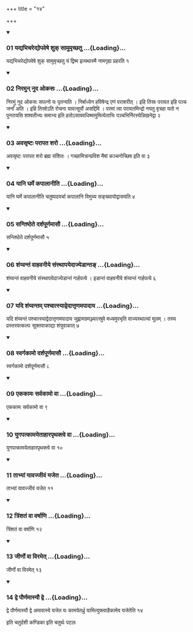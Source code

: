 +++
title = "१४"

+++

<div class="js_include" includetitle="true" newlevelforh1="3" unfilled="" url="/vedAH_yajuH/taittirIyam/sUtram/ApastambaH/shrautam/vishvAsa-prastutiH/03/14/01_yadyabhicharedyopaveShe_shuk_sAmumRchChatu.md">
<details open><summary><h3>01 यद्यभिचरेद्योपवेषे शुक् सामुमृच्छतु ...{Loading}...</h3></summary>

यद्यभिचरेद्योपवेषे शुक् सामुमृच्छतु यं द्विष्म इत्यथास्मै नामगृह्य प्रहरति १
</details>
</div>

<div class="js_include collapsed" newlevelforh1="4" title="सर्वाष् टीकाः" url="/vedAH_yajuH/taittirIyam/sUtram/ApastambaH/shrautam/sarvASh_TIkAH/03/14/01_yadyabhicharedyopaveShe_shuk_sAmumRchChatu.md"> </div>



<div class="js_include collapsed" newlevelforh1="4" title="मूलम्" url="/vedAH_yajuH/taittirIyam/sUtram/ApastambaH/shrautam/mUlam/03/14/01_yadyabhicharedyopaveShe_shuk_sAmumRchChatu.md"> </div>


<div class="js_include" includetitle="true" newlevelforh1="3" unfilled="" url="/vedAH_yajuH/taittirIyam/sUtram/ApastambaH/shrautam/vishvAsa-prastutiH/03/14/02_niramun_nuda_okasaH.md">
<details open><summary><h3>02 निरमुन् नुद ओकसः ...{Loading}...</h3></summary>

निरमुं नुद ओकसः सपत्नो यः पृतन्यति । निर्बाध्येन हविषेन्द्र एणं पराशरीत् । इहि तिस्रः परावत इहि पञ्च जनाँ अति । इहि तिस्रोऽति रोचना यावत्सूर्यो असद्दिवि । परमां त्वा परावतमिन्द्रो नयतु वृत्रहा यतो न पुनरायसि शश्वतीभ्यः समाभ्य इति हतोऽसाववधिष्मामुमित्येताभिः पञ्चभिर्निरस्येन्निखनेद्वा २
</details>
</div>

<div class="js_include collapsed" newlevelforh1="4" title="सर्वाष् टीकाः" url="/vedAH_yajuH/taittirIyam/sUtram/ApastambaH/shrautam/sarvASh_TIkAH/03/14/02_niramun_nuda_okasaH.md"> </div>



<div class="js_include collapsed" newlevelforh1="4" title="मूलम्" url="/vedAH_yajuH/taittirIyam/sUtram/ApastambaH/shrautam/mUlam/03/14/02_niramun_nuda_okasaH.md"> </div>


<div class="js_include" includetitle="true" newlevelforh1="3" unfilled="" url="/vedAH_yajuH/taittirIyam/sUtram/ApastambaH/shrautam/vishvAsa-prastutiH/03/14/03_avasRShTaH_parApata_sharo.md">
<details open><summary><h3>03 अवसृष्टः परापत शरो ...{Loading}...</h3></summary>

अवसृष्टः परापत शरो ब्रह्म संशितः । गच्छामित्रान्प्रविश मैषां कञ्चनोच्छिष इति वा ३
</details>
</div>

<div class="js_include collapsed" newlevelforh1="4" title="सर्वाष् टीकाः" url="/vedAH_yajuH/taittirIyam/sUtram/ApastambaH/shrautam/sarvASh_TIkAH/03/14/03_avasRShTaH_parApata_sharo.md"> </div>



<div class="js_include collapsed" newlevelforh1="4" title="मूलम्" url="/vedAH_yajuH/taittirIyam/sUtram/ApastambaH/shrautam/mUlam/03/14/03_avasRShTaH_parApata_sharo.md"> </div>


<div class="js_include" includetitle="true" newlevelforh1="3" unfilled="" url="/vedAH_yajuH/taittirIyam/sUtram/ApastambaH/shrautam/vishvAsa-prastutiH/03/14/04_yAni_gharme_kapAlAnIti.md">
<details open><summary><h3>04 यानि घर्मे कपालानीति ...{Loading}...</h3></summary>

यानि घर्मे कपालानीति चतुष्पदयर्चा कपालानि विमुच्य सङ्ख्यायोद्वासयति ४
</details>
</div>

<div class="js_include collapsed" newlevelforh1="4" title="सर्वाष् टीकाः" url="/vedAH_yajuH/taittirIyam/sUtram/ApastambaH/shrautam/sarvASh_TIkAH/03/14/04_yAni_gharme_kapAlAnIti.md"> </div>



<div class="js_include collapsed" newlevelforh1="4" title="मूलम्" url="/vedAH_yajuH/taittirIyam/sUtram/ApastambaH/shrautam/mUlam/03/14/04_yAni_gharme_kapAlAnIti.md"> </div>


<div class="js_include" includetitle="true" newlevelforh1="3" unfilled="" url="/vedAH_yajuH/taittirIyam/sUtram/ApastambaH/shrautam/vishvAsa-prastutiH/03/14/05_santiShThete_darshapUrNamAsau.md">
<details open><summary><h3>05 सन्तिष्ठेते दर्शपूर्णमासौ ...{Loading}...</h3></summary>

सन्तिष्ठेते दर्शपूर्णमासौ ५
</details>
</div>

<div class="js_include collapsed" newlevelforh1="4" title="सर्वाष् टीकाः" url="/vedAH_yajuH/taittirIyam/sUtram/ApastambaH/shrautam/sarvASh_TIkAH/03/14/05_santiShThete_darshapUrNamAsau.md"> </div>



<div class="js_include collapsed" newlevelforh1="4" title="मूलम्" url="/vedAH_yajuH/taittirIyam/sUtram/ApastambaH/shrautam/mUlam/03/14/05_santiShThete_darshapUrNamAsau.md"> </div>


<div class="js_include" includetitle="true" newlevelforh1="3" unfilled="" url="/vedAH_yajuH/taittirIyam/sUtram/ApastambaH/shrautam/vishvAsa-prastutiH/03/14/06_shaMyvantaM_vAhavanIye_saMsthApayedAjyeDAnta~N.md">
<details open><summary><h3>06 शंय्वन्तं वाहवनीये संस्थापयेदाज्येडान्तङ् ...{Loading}...</h3></summary>

शंय्वन्तं वाहवनीये संस्थापयेदाज्येडान्तं गार्हपत्ये । इडान्तं वाहवनीये शंय्वन्तं गार्हपत्ये ६
</details>
</div>

<div class="js_include collapsed" newlevelforh1="4" title="सर्वाष् टीकाः" url="/vedAH_yajuH/taittirIyam/sUtram/ApastambaH/shrautam/sarvASh_TIkAH/03/14/06_shaMyvantaM_vAhavanIye_saMsthApayedAjyeDAnta~N.md"> </div>



<div class="js_include collapsed" newlevelforh1="4" title="मूलम्" url="/vedAH_yajuH/taittirIyam/sUtram/ApastambaH/shrautam/mUlam/03/14/06_shaMyvantaM_vAhavanIye_saMsthApayedAjyeDAnta~N.md"> </div>


<div class="js_include" includetitle="true" newlevelforh1="3" unfilled="" url="/vedAH_yajuH/taittirIyam/sUtram/ApastambaH/shrautam/vishvAsa-prastutiH/03/14/07_yadi_shaMyvantam_pashchAtsyAdvedAttRNamapAdAya.md">
<details open><summary><h3>07 यदि शंय्वन्तम् पश्चात्स्याद्वेदात्तृणमपादाय ...{Loading}...</h3></summary>

यदि शंय्वन्तं पश्चात्स्याद्वेदात्तृणमपादाय जुह्वामग्रमञ्ज्यात्स्रुवे मध्यमुपभृति वाज्यस्थाल्यां मूलम् । तस्य प्रस्तरवत्कल्पः सूक्तवाकाद्या शंयुवाकात् ७
</details>
</div>

<div class="js_include collapsed" newlevelforh1="4" title="सर्वाष् टीकाः" url="/vedAH_yajuH/taittirIyam/sUtram/ApastambaH/shrautam/sarvASh_TIkAH/03/14/07_yadi_shaMyvantam_pashchAtsyAdvedAttRNamapAdAya.md"> </div>



<div class="js_include collapsed" newlevelforh1="4" title="मूलम्" url="/vedAH_yajuH/taittirIyam/sUtram/ApastambaH/shrautam/mUlam/03/14/07_yadi_shaMyvantam_pashchAtsyAdvedAttRNamapAdAya.md"> </div>


<div class="js_include" includetitle="true" newlevelforh1="3" unfilled="" url="/vedAH_yajuH/taittirIyam/sUtram/ApastambaH/shrautam/vishvAsa-prastutiH/03/14/08_svargakAmo_darshapUrNamAsau.md">
<details open><summary><h3>08 स्वर्गकामो दर्शपूर्णमासौ ...{Loading}...</h3></summary>

स्वर्गकामो दर्शपूर्णमासौ ८
</details>
</div>

<div class="js_include collapsed" newlevelforh1="4" title="सर्वाष् टीकाः" url="/vedAH_yajuH/taittirIyam/sUtram/ApastambaH/shrautam/sarvASh_TIkAH/03/14/08_svargakAmo_darshapUrNamAsau.md"> </div>



<div class="js_include collapsed" newlevelforh1="4" title="मूलम्" url="/vedAH_yajuH/taittirIyam/sUtram/ApastambaH/shrautam/mUlam/03/14/08_svargakAmo_darshapUrNamAsau.md"> </div>


<div class="js_include" includetitle="true" newlevelforh1="3" unfilled="" url="/vedAH_yajuH/taittirIyam/sUtram/ApastambaH/shrautam/vishvAsa-prastutiH/03/14/09_ekakAmaH_sarvakAmo_vA.md">
<details open><summary><h3>09 एककामः सर्वकामो वा ...{Loading}...</h3></summary>

एककामः सर्वकामो वा ९
</details>
</div>

<div class="js_include collapsed" newlevelforh1="4" title="सर्वाष् टीकाः" url="/vedAH_yajuH/taittirIyam/sUtram/ApastambaH/shrautam/sarvASh_TIkAH/03/14/09_ekakAmaH_sarvakAmo_vA.md"> </div>



<div class="js_include collapsed" newlevelforh1="4" title="मूलम्" url="/vedAH_yajuH/taittirIyam/sUtram/ApastambaH/shrautam/mUlam/03/14/09_ekakAmaH_sarvakAmo_vA.md"> </div>


<div class="js_include" includetitle="true" newlevelforh1="3" unfilled="" url="/vedAH_yajuH/taittirIyam/sUtram/ApastambaH/shrautam/vishvAsa-prastutiH/03/14/10_yugapatkAmayetAhArapRthaktve_vA.md">
<details open><summary><h3>10 युगपत्कामयेताहारपृथक्त्वे वा ...{Loading}...</h3></summary>

युगपत्कामयेताहारपृथक्त्वे वा १०
</details>
</div>

<div class="js_include collapsed" newlevelforh1="4" title="सर्वाष् टीकाः" url="/vedAH_yajuH/taittirIyam/sUtram/ApastambaH/shrautam/sarvASh_TIkAH/03/14/10_yugapatkAmayetAhArapRthaktve_vA.md"> </div>



<div class="js_include collapsed" newlevelforh1="4" title="मूलम्" url="/vedAH_yajuH/taittirIyam/sUtram/ApastambaH/shrautam/mUlam/03/14/10_yugapatkAmayetAhArapRthaktve_vA.md"> </div>


<div class="js_include" includetitle="true" newlevelforh1="3" unfilled="" url="/vedAH_yajuH/taittirIyam/sUtram/ApastambaH/shrautam/vishvAsa-prastutiH/03/14/11_tAbhyAM_yAvajjIvaM_yajeta.md">
<details open><summary><h3>11 ताभ्यां यावज्जीवं यजेत ...{Loading}...</h3></summary>

ताभ्यां यावज्जीवं यजेत ११
</details>
</div>

<div class="js_include collapsed" newlevelforh1="4" title="सर्वाष् टीकाः" url="/vedAH_yajuH/taittirIyam/sUtram/ApastambaH/shrautam/sarvASh_TIkAH/03/14/11_tAbhyAM_yAvajjIvaM_yajeta.md"> </div>



<div class="js_include collapsed" newlevelforh1="4" title="मूलम्" url="/vedAH_yajuH/taittirIyam/sUtram/ApastambaH/shrautam/mUlam/03/14/11_tAbhyAM_yAvajjIvaM_yajeta.md"> </div>


<div class="js_include" includetitle="true" newlevelforh1="3" unfilled="" url="/vedAH_yajuH/taittirIyam/sUtram/ApastambaH/shrautam/vishvAsa-prastutiH/03/14/12_triMshataM_vA_varShANi.md">
<details open><summary><h3>12 त्रिंशतं वा वर्षाणि ...{Loading}...</h3></summary>

त्रिंशतं वा वर्षाणि १२
</details>
</div>

<div class="js_include collapsed" newlevelforh1="4" title="सर्वाष् टीकाः" url="/vedAH_yajuH/taittirIyam/sUtram/ApastambaH/shrautam/sarvASh_TIkAH/03/14/12_triMshataM_vA_varShANi.md"> </div>



<div class="js_include collapsed" newlevelforh1="4" title="मूलम्" url="/vedAH_yajuH/taittirIyam/sUtram/ApastambaH/shrautam/mUlam/03/14/12_triMshataM_vA_varShANi.md"> </div>


<div class="js_include" includetitle="true" newlevelforh1="3" unfilled="" url="/vedAH_yajuH/taittirIyam/sUtram/ApastambaH/shrautam/vishvAsa-prastutiH/03/14/13_jIrNo_vA_viramet.md">
<details open><summary><h3>13 जीर्णो वा विरमेत् ...{Loading}...</h3></summary>

जीर्णो वा विरमेत् १३
</details>
</div>

<div class="js_include collapsed" newlevelforh1="4" title="सर्वाष् टीकाः" url="/vedAH_yajuH/taittirIyam/sUtram/ApastambaH/shrautam/sarvASh_TIkAH/03/14/13_jIrNo_vA_viramet.md"> </div>



<div class="js_include collapsed" newlevelforh1="4" title="मूलम्" url="/vedAH_yajuH/taittirIyam/sUtram/ApastambaH/shrautam/mUlam/03/14/13_jIrNo_vA_viramet.md"> </div>


<div class="js_include" includetitle="true" newlevelforh1="3" unfilled="" url="/vedAH_yajuH/taittirIyam/sUtram/ApastambaH/shrautam/vishvAsa-prastutiH/03/14/14_dve_paurNamAsyau_dve.md">
<details open><summary><h3>14 द्वे पौर्णमास्यौ द्वे ...{Loading}...</h3></summary>

द्वे पौर्णमास्यौ द्वे अमावास्ये यजेत यः कामयेतर्ध्रु यामित्युक्त्वाहैकामेव यजेतेति १४
</details>
</div>

<div class="js_include collapsed" newlevelforh1="4" title="सर्वाष् टीकाः" url="/vedAH_yajuH/taittirIyam/sUtram/ApastambaH/shrautam/sarvASh_TIkAH/03/14/14_dve_paurNamAsyau_dve.md"> </div>



<div class="js_include collapsed" newlevelforh1="4" title="मूलम्" url="/vedAH_yajuH/taittirIyam/sUtram/ApastambaH/shrautam/mUlam/03/14/14_dve_paurNamAsyau_dve.md"> </div>





  
इति चतुर्दशी कण्डिका 
इति चतुर्थः पटलः
